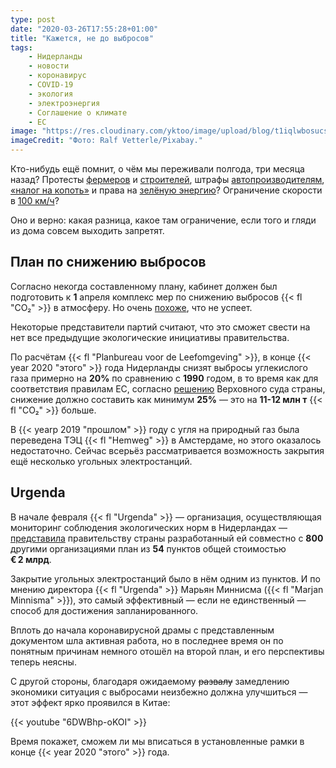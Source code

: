 ```yaml
---
type: post
date: "2020-03-26T17:55:28+01:00"
title: "Кажется, не до выбросов"
tags:
    - Нидерланды
    - новости
    - коронавирус
    - COVID-19
    - экология
    - электроэнергия
    - Соглашение о климате
    - ЕС
image: "https://res.cloudinary.com/yktoo/image/upload/blog/t1iqlwbosucsizkzdpsi.jpg"
imageCredit: "Фото: Ralf Vetterle/Pixabay."
---
```


Кто-нибудь ещё помнит, о чём мы переживали полгода, три месяца назад? Протесты [фермеров](0427) и [строителей](0444), штрафы [автопроизводителям](0552), [«налог на копоть»](0494) и права на [зелёную энергию](0541)? Ограничение скорости в [100 км/ч](0676)?

Оно и верно: какая разница, какое там ограничение, если того и гляди из дома совсем выходить запретят.

<!--more-->

## План по снижению выбросов

Согласно некогда составленному плану, кабинет должен был подготовить к **1** апреля комплекс мер по снижению выбросов {{< fl "CO₂" >}} в атмосферу. Но очень [похоже](https://nos.nl/artikel/2328317-mogelijk-uitstel-klimaatmaatregelen-door-coronacrisis.html), что не успеет.

Некоторые представители партий считают, что это сможет свести на нет все предыдущие экологические инициативы правительства.

По расчётам {{< fl "Planbureau voor de Leefomgeving" >}}, в конце {{< year 2020 "этого" >}} года Нидерланды снизят выбросы углекислого газа примерно на **20%** по сравнению с **1990** годом, в то время как для соответствия правилам ЕС, согласно [решению](https://nos.nl/artikel/2315562-hoge-raad-houdt-urgenda-vonnis-in-stand-kabinet-moet-uitstoot-terugdringen.html) Верховного суда страны, снижение должно составить как минимум **25%** — это на **11-12 млн т** {{< fl "CO₂" >}} больше.

В {{< yearp 2019 "прошлом" >}} году с угля на природный газ была переведена ТЭЦ {{< fl "Hemweg" >}} в Амстердаме, но этого оказалось недостаточно. Сейчас всерьёз рассматривается возможность закрытия ещё несколько угольных электростанций.

## Urgenda

В начале февраля {{< fl "Urgenda" >}} — организация, осуществляющая мониторинг соблюдения экологических норм в Нидерландах — [представила](https://www.urgenda.nl/54puntenplan-regering-nu-aan-zet/) правительству страны разработанный ей совместно с **800** другими организациями план из **54** пунктов общей стоимостью **€ 2 млрд**.

Закрытие угольных электростанций было в нём одним из пунктов. И по мнению директора {{< fl "Urgenda" >}} Марьян Миннисма ({{< fl "Marjan Minnisma" >}}), это самый эффективный — если не единственный — способ для достижения запланированного.

Вплоть до начала коронавирусной драмы с представленным документом шла активная работа, но в последнее время он по понятным причинам немного отошёл на второй план, и его перспективы теперь неясны.

С другой стороны, благодаря ожидаемому ~~развалу~~ замедлению экономики ситуация с выбросами неизбежно должна улучшиться — этот эффект ярко проявился в Китае:

{{< youtube "6DWBhp-oKOI" >}}

Время покажет, сможем ли мы вписаться в установленные рамки в конце {{< year 2020 "этого" >}} года.
